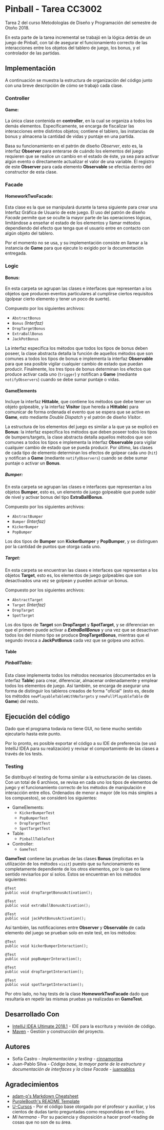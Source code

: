 # Pinball - Tarea CC3002

Tarea 2 del curso Metodologías de Diseño y Programación del semestre de Otoño 2018. 

En esta parte de la tarea incremental se trabajó en la lógica detrás de un juego de Pinball,
con tal de asegurar el funcionamiento correcto de las interacciones entre los objetos del
tablero de juego, los bonus, y el controlador de las partidas.

## Implementación

A continuación se muestra la estructura de organización del código junto con una breve
descripción de cómo se trabajó cada clase.

### Controller

#### Game:
La única clase contenida en __controller__, en la cual se organiza a todos los demás
elementos. Específicamente, se encarga de fiscalizar las interacciones entre distintos objetos;
contiene el tablero, las instancias de bonus y almacena la cantidad de vidas y puntaje en una partida.
 
Basa su funcionamiento en el patrón de diseño _Observer_, esto es, la interfaz __Observer__ para enterarse
de cuándo los elementos del juego requieren que se realice un cambio en el estado de éste, ya sea para activar
algún evento o directamente actualizar el valor de una variable. El registro de este __Observer__
para cada elemento __Observable__ se efectúa dentro del constructor de esta clase.

### Facade

#### HomeworkTwoFacade:
Esta clase es la que se manipulará durante la tarea siguiente para crear una Interfaz Gráfica de Usuario
de este juego.
El uso del patrón de diseño _Facade_ permite que se oculte la mayor parte de las operaciones lógicas,
limitándose a enseñar el estado de los elementos y llamar métodos dependiendo del efecto que tenga 
que el usuario entre en contacto con algún objeto del tablero.

Por el momento no se usa, y su implementación consiste en llamar a la instancia de __Game__ para que
ejecute lo exigido por la documentación entregada.

### Logic  

#### Bonus:

En esta carpeta se agrupan las clases e interfaces que representan a los objetos que producen
eventos particulares al cumplirse ciertos requisitos (golpear cierto elemento y tener un poco de suerte).

Compuesto por los siguientes archivos:
* `AbstractBonus`
* `Bonus` _(Interfaz)_
* `DropTargetBonus`
* `ExtraBallBonus`
* `JackPotBonus`

La interfaz especifica los métodos que todos los tipos de bonus deben poseer, la clase abstracta detalla
la función de aquellos métodos que son comunes a todos los tipos de bonus e implementa la interfaz
__Observable__ para que sea posible vigilar cualquier cambio de estado que puedan producir.
Finalmente, los tres tipos de bonus determinan los efectos que produce activar cada uno (`trigger`) y
notifican a __Game__ (mediante `notifyObservers`) cuando se debe sumar puntaje o vidas.

#### GameElements

Incluye la interfaz __Hittable__, que contiene los métodos que debe tener un objeto golpeable, y
la interfaz __Visitor__ (que hereda a __Hittable__) para comunicar de forma ordenada el evento que
se espera que se active en __Game__, esto mediante _Double Dispatch_ y el patrón de diseño _Visitor_.

La estructura de los elementos del juego es similar a la que ya se explicó en __Bonus__:
la interfaz especifica los métodos que deben poseer todos los tipos de bumpers/targets,
la clase abstracta detalla aquellos métodos que son comunes a todos los tipos e implementa
la interfaz __Observable__ para vigilar cualquier cambio de estado que se pueda producir.
Por último, las clases de cada tipo de elemento determinan los efectos de golpear cada uno (`hit`)
y notifican a __Game__ (mediante `notifyObservers`) cuando se debe sumar puntaje o activar un __Bonus__.

##### Bumper:

En esta carpeta se agrupan las clases e interfaces que representan a los objetos __Bumper__, esto es,
un elemento de juego golpeable que puede subir de nivel y activar bonus del tipo __ExtraBallBonus__.

Compuesto por los siguientes archivos:
* `AbstractBumper`
* `Bumper` _(Interfaz)_
* `KickerBumper`
* `PopBumper`

Los dos tipos de __Bumper__ son __KickerBumper__ y __PopBumper__, y se distinguen por la cantidad de
puntos que otorga cada uno.

##### Target:

En esta carpeta se encuentran las clases e interfaces que representan a los objetos __Target__, esto es,
los elementos de juego golpeables que son desactivados una vez se golpean y pueden activar un bonus. 

Compuesto por los siguientes archivos:
* `AbstractTarget`
* `Target` _(Interfaz)_
* `DropTarget`
* `SpotTarget`

Los dos tipos de __Target__ son __DropTarget__ y __SpotTarget__, y se diferencian en que el primero puede
activar a ___ExtraBallBonus___ y una vez que se desactivan todos los del mismo tipo se produce 
__DropTargetBonus__, mientras que el segundo invoca a __JackPotBonus__ cada vez que se golpea uno activo. 

#### Table

##### PinballTable:

Esta clase implementa todos los métodos necesarios (documentados en la interfaz __Table__) para crear,
diferenciar, almacenar ordenadamente y emplear todos los elementos de juego.
Así también, se encarga de asegurar una forma de distinguir los tableros creados de forma "oficial"
(esto es, desde los métodos `newPlayableTableWithNoTargets` y `newFullPlayableTable` de __Game__) del resto.

## Ejecución del código

Dado que el programa todavía no tiene GUI, no tiene mucho sentido ejecutarlo hasta este punto.

Por lo pronto, es posible exportar el código a su IDE de preferencia (se usó IntelliJ IDEA para su realización)
y revisar el comportamiento de las clases a través de los tests.

### Testing

Se distribuyó el testing de forma similar a la estructuración de las clases. Con un total de 6 archivos,
se revisa en cada uno los tipos de elementos de juego y el funcionamiento correcto de los métodos de
manipulación e interacción entre ellos. Ordenados de menor a mayor (de los más simples a los compuestos),
se consideró los siguientes:

* GameElements:
    * `KickerBumperTest`
    * `PopBumperTest`
    * `DropTargetTest`
    * `SpotTargetTest`
* Table:
    * `PinballTableTest`
* Controller:
    * `GameTest`

__GameTest__ contiene las pruebas de las clases __Bonus__ (implícitas en la utilización de los métodos
`visit`) puesto que su funcionamiento es completamente dependiente de los otros elementos, por lo que no
tiene sentido revisarlos por sí solos. Estos se encuentran en los métodos siguientes:
```
@Test
public void dropTargetBonusActivation();

@Test
public void extraBallBonusActivation();

@Test
public void jackPotBonusActivation();
```

Así también, las notificaciones entre __Observer__ y __Observable__ de cada elemento del juego se prueban solo en este
test, en los métodos:
```
@Test
public void kickerBumperInteraction();

@Test
public void popBumperInteraction();

@Test
public void dropTargetInteraction();

@Test
public void spotTargetInteraction();
```

Por otro lado, no hay tests de la clase __HomeworkTwoFacade__ dado que resultaría en repetir las mismas
pruebas ya realizadas en __GameTest__.

## Desarrollado Con

* [IntelliJ IDEA Ultimate 2018.1](https://www.jetbrains.com/idea/) - IDE para la escritura y revisión de código.  
* [Maven](https://maven.apache.org/) - Gestión y construcción del proyecto.

## Autores

* Sofía Castro - _Implementación y testing_ - [cinnamontea](https://github.com/cinnamontea)
* Juan-Pablo Silva - _Código base, la mayor parte de la estructura y documentación de interfaces y la clase Facade_ -
[juanpablos](https://github.com/juanpablos)  


## Agradecimientos

* [adam-p's Markdown Cheatsheet](https://github.com/adam-p/markdown-here/wiki/Markdown-Cheatsheet)
* [PurpleBooth's README Template](https://gist.github.com/PurpleBooth/109311bb0361f32d87a2)
* [U-Cursos](https://www.u-cursos.cl/ingenieria/2018/1/CC3002/) - Por el código base otorgado por el
profesor y auxiliar, y los cientos de dudas tanto preguntadas como respondidas en el foro.
* _Mi hermana_ - Por su paciencia y disposición a hacer proof-reading de cosas que no son de su área.
